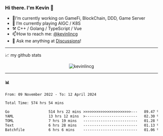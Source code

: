 ### Hi there. I'm Kevin 👋

- 🔭I’m currently working on GameFi, BlockChain, DDD, Game Server
- 🌱 I’m currently playing AIGC / K8S
-   :hammer_and_pick: C++ / Golang / TypeScript / Vue
- 📫How to reach me: [@kevinlincg](https://twitter.com/kevinlincg) 
-   :thought_balloon: Ask me anything at [Discussions](https://github.com/kevinlincg/kevinlincg/issues/new)!

---

📈 my github stats

<p align="center"> <img src="https://github-readme-stats-ouuan.vercel.app/api?username=kevinlincg&theme=dark&show_icons=true&count_private=true" alt="kevinlincg" />

---

#### :bar_chart: 

<!--START_SECTION:waka-->

```txt
From: 09 November 2022 - To: 12 April 2024

Total Time: 574 hrs 54 mins

Go                  514 hrs 22 mins >>>>>>>>>>>>>>>>>>>>>>---   89.47 %
YAML                13 hrs 12 mins  >------------------------   02.30 %
TOML                7 hrs 19 mins   -------------------------   01.28 %
Text                6 hrs 28 mins   -------------------------   01.13 %
Batchfile           6 hrs 6 mins    -------------------------   01.06 %
```

<!--END_SECTION:waka-->
